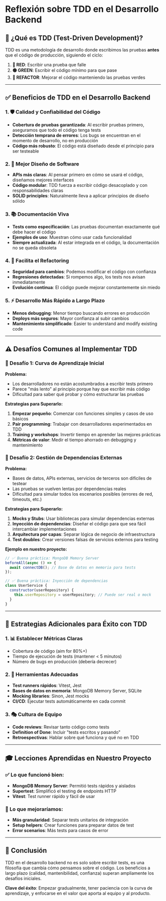 # Reflexión sobre TDD en el Desarrollo Backend

## 🎯 **¿Qué es TDD (Test-Driven Development)?**

TDD es una metodología de desarrollo donde escribimos las pruebas **antes** que el código de producción, siguiendo el ciclo:

1. **🔴 RED**: Escribir una prueba que falle
2. **🟢 GREEN**: Escribir el código mínimo para que pase
3. **🔵 REFACTOR**: Mejorar el código manteniendo las pruebas verdes

---

## ✅ **Beneficios de TDD en el Desarrollo Backend**

### **1. 🛡️ Calidad y Confiabilidad del Código**
- **Cobertura de pruebas garantizada**: Al escribir pruebas primero, aseguramos que todo el código tenga tests
- **Detección temprana de errores**: Los bugs se encuentran en el momento de desarrollo, no en producción
- **Código más robusto**: El código está diseñado desde el principio para ser testeable

### **2. 📐 Mejor Diseño de Software**
- **APIs más claras**: Al pensar primero en cómo se usará el código, diseñamos mejores interfaces
- **Código modular**: TDD fuerza a escribir código desacoplado y con responsabilidades claras
- **SOLID principles**: Naturalmente lleva a aplicar principios de diseño sólido

### **3. 📚 Documentación Viva**
- **Tests como especificación**: Las pruebas documentan exactamente qué debe hacer el código
- **Ejemplos de uso**: Muestran cómo usar cada funcionalidad
- **Siempre actualizada**: Al estar integrada en el código, la documentación no se queda obsoleta

### **4. 🔄 Facilita el Refactoring**
- **Seguridad para cambios**: Podemos modificar el código con confianza
- **Regresiones detectadas**: Si rompemos algo, los tests nos avisan inmediatamente
- **Evolución continua**: El código puede mejorar constantemente sin miedo

### **5. ⚡ Desarrollo Más Rápido a Largo Plazo**
- **Menos debugging**: Menor tiempo buscando errores en producción
- **Deploys más seguros**: Mayor confianza al subir cambios
- **Mantenimiento simplificado**: Easier to understand and modify existing code

---

## ⚠️ **Desafíos Comunes al Implementar TDD**

### **🎯 Desafío 1: Curva de Aprendizaje Inicial**

**Problema:**
- Los desarrolladores no están acostumbrados a escribir tests primero
- Parece "más lento" al principio porque hay que escribir más código
- Dificultad para saber qué probar y cómo estructurar las pruebas

**Estrategias para Superarlo:**
1. **Empezar pequeño**: Comenzar con funciones simples y casos de uso básicos
2. **Pair programming**: Trabajar con desarrolladores experimentados en TDD
3. **Training y workshops**: Invertir tiempo en aprender las mejores prácticas
4. **Métricas de valor**: Medir el tiempo ahorrado en debugging y mantenimiento

### **🎯 Desafío 2: Gestión de Dependencias Externas**

**Problema:**
- Bases de datos, APIs externas, servicios de terceros son difíciles de testear
- Las pruebas se vuelven lentas por dependencias reales
- Dificultad para simular todos los escenarios posibles (errores de red, timeouts, etc.)

**Estrategias para Superarlo:**
1. **Mocks y Stubs**: Usar bibliotecas para simular dependencias externas
2. **Inyección de dependencias**: Diseñar el código para que sea fácil intercambiar implementaciones
3. **Arquitectura por capas**: Separar lógica de negocio de infraestructura
4. **Test doubles**: Crear versiones falsas de servicios externos para testing

**Ejemplo en nuestro proyecto:**
```javascript
// ✅ Buena práctica: MongoDB Memory Server
beforeAll(async () => {
  await connectDB(); // Base de datos en memoria para tests
});

// ✅ Buena práctica: Inyección de dependencias
class UserService {
  constructor(userRepository) {
    this.userRepository = userRepository; // Puede ser real o mock
  }
}
```

---

## 🚀 **Estrategias Adicionales para Éxito con TDD**

### **1. 📊 Establecer Métricas Claras**
- Cobertura de código (aim for 80%+)
- Tiempo de ejecución de tests (mantener < 5 minutos)
- Número de bugs en producción (debería decrecer)

### **2. 🔧 Herramientas Adecuadas**
- **Test runners rápidos**: Vitest, Jest
- **Bases de datos en memoria**: MongoDB Memory Server, SQLite
- **Mocking libraries**: Sinon, Jest mocks
- **CI/CD**: Ejecutar tests automáticamente en cada commit

### **3. 🎭 Cultura de Equipo**
- **Code reviews**: Revisar tanto código como tests
- **Definition of Done**: Incluir "tests escritos y pasando"
- **Retroespectivas**: Hablar sobre qué funciona y qué no en TDD

---

## 🎓 **Lecciones Aprendidas en Nuestro Proyecto**

### **✅ Lo que funcionó bien:**
- **MongoDB Memory Server**: Permitió tests rápidos y aislados
- **Supertest**: Simplificó el testing de endpoints HTTP
- **Vitest**: Test runner rápido y fácil de usar

### **🔄 Lo que mejoraríamos:**
- **Más granularidad**: Separar tests unitarios de integración
- **Setup helpers**: Crear funciones para preparar datos de test
- **Error scenarios**: Más tests para casos de error

---

## 🎯 **Conclusión**

TDD en el desarrollo backend no es solo sobre escribir tests, es una filosofía que cambia cómo pensamos sobre el código. Los beneficios a largo plazo (calidad, mantenibilidad, confianza) superan ampliamente los desafíos iniciales.

**Clave del éxito**: Empezar gradualmente, tener paciencia con la curva de aprendizaje, y enfocarse en el valor que aporta al equipo y al producto.
